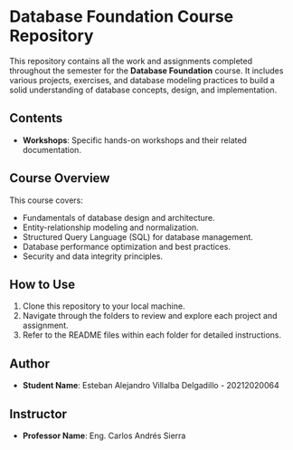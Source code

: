 # Database Foundation Course Repository

This repository contains all the work and assignments completed throughout the semester for the **Database Foundation** course. It includes various projects, exercises, and database modeling practices to build a solid understanding of database concepts, design, and implementation.

## Contents
- **Workshops**: Specific hands-on workshops and their related documentation.

## Course Overview
This course covers:
- Fundamentals of database design and architecture.
- Entity-relationship modeling and normalization.
- Structured Query Language (SQL) for database management.
- Database performance optimization and best practices.
- Security and data integrity principles.

## How to Use
1. Clone this repository to your local machine.
2. Navigate through the folders to review and explore each project and assignment.
3. Refer to the README files within each folder for detailed instructions.

## Author
- **Student Name**: Esteban Alejandro Villalba Delgadillo - 20212020064

## Instructor
- **Professor Name**: Eng. Carlos Andrés Sierra
